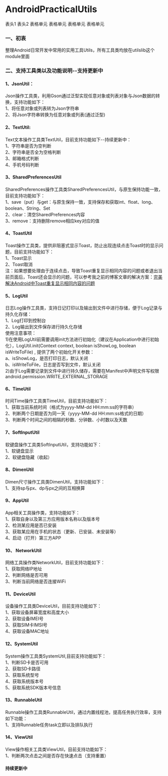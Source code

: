 # AndroidPracticalUtils
表头1	表头2
表格单元	表格单元
表格单元	表格单元
### 一、初衷
整理Android日常开发中常用的实用工具Utils，所有工具类均放在utilslib这个module里面
### 二、支持工具类以及功能说明--支持更新中
#### 1、JsonUtil：
Json操作工具类，利用Gson通过泛型实现任意对象或列表对象与Json数据的转换，支持功能如下：<br>
1、将任意对象或列表转为Json字符串<br>
2、将Json字符串转换为任意对象或列表(通过泛型)<br>
#### 2、TextUtil:
Text文本操作工具类TextUtil，目前支持功能如下--持续更新中：<br>
1、字符串是否为空判断<br>
2、字符串是否全为空格判断<br>
3、邮箱格式判断<br>
4、手机号码判断<br>
#### 3、SharedPreferencesUtil
SharedPreferences操作工具类SharedPreferencesUtil，与原生保持功能一致，目前支持功能如下：<br>
1、save（put）与get：与原生保持一致，支持保存和获取int、float、long、boolean、String、Set<String><br>
2、clear：清空SharedPreferences内容<br>
3、remove：支持删除remove相应key对应的值<br>
#### 4、ToastUtil
Toast操作工具类，提供非阻塞式显示Toast，防止出现连续点击Toast时的显示问题，目前支持功能如下：<br>
1、Toast显示<br>
2、Toast取消<br>
注：如果想要处理由于连续点击，导致Toast重复显示相同内容的问题或者退出当前页面后，Toast还会显示的问题，可以参考我之前的博客文章的解决方案：[完美解决Android中Toast重复显示相同内容的问题](https://blog.csdn.net/okg0111/article/details/79920375)
#### 5、LogUtil
日志Log操作工具类，支持日记打印以及输出到文件中进行存储，便于Log记录与持久化存储：<br>
1、Log打印到控制台<br>
2、Log输出到文件保存进行持久化存储<br>
使用注意事项：<br>
1)在使用LogUtil前需要调用init方法进行初始化（建议在Application中进行初始化），LogUtil.init(Context context, boolean isShowLog, boolean isWriteToFile) , 提供了两个初始化开关参数：<br>
a、isShowLog，是否打印日志，默认关闭<br>
b、isWriteToFile，日志是否写到文件，默认关闭<br>
2)由于Log需要记录到文件中进行持久储存，需要在Manifest中声明文件写权限android.permission.WRITE_EXTERNAL_STORAGE<br>
#### 6、TimeUtil
时间Time操作工具类TimeUtil，目前支持功能如下：<br>
1、获取当前系统时间（格式为yyyy-MM-dd HH:mm:ss的字符串）<br>
2、判断两个日期是否为同一天（yyyy-MM-dd HH:mm:ss格式的日期）<br>
3、判断两个时间之间的相隔的秒数、分钟数、小时数以及天数<br>
#### 7、SoftInputUtil
软键盘操作工具类SoftInputUtil，支持功能如下：<br>
1、软键盘显示<br>
2、软键盘隐藏（收起）<br>
#### 8、DimenUtil
Dimen尺寸操作工具类DimenUtil，支持功能如下：<br>
1、支持sp与px、dp与px之间的互相换算<br>
#### 9、AppUtil
App相关工具操作类，支持功能如下：<br>
1、获取自身以及第三方应用版本名称以及版本号<br>
2、检测某应用是否已安装<br>
3、获取某应用在手机的状态（更新、已安装、未安装等）<br>
4、启动（打开）第三方APP<br>
#### 10、 NetworkUtil
网络工具操作类NetworkUtil，目前支持功能如下：<br>
1、获取网络IP地址<br>
2、判断网络是否可用<br>
3、判断当前网络是否连接WiFi<br>
#### 11、DeviceUtil
设备操作工具类DeviceUtil，目前支持功能如下：<br>
1、获取设备屏幕宽度和高度大小<br>
2、获取设备IMEI号<br>
3、获取SIM卡IMSI号<br>
4、获取设备MAC地址<br>
#### 12、SystemUtil
System操作工具类SystemUtil,目前支持功能如下：<br>
1、判断SD卡是否可用<br>
2、获取SD卡路径<br>
3、获取系统型号<br>
4、获取系统版本号<br>
5、获取系统SDK版本号信息<br>
#### 13、RunnableUtil
Runnable操作工具类RunnableUtil，通过内置线程池，提高任务执行效率，支持如下功能：<br>
1、支持Runnable任务task立即以及排队执行<br>
#### 14、ViewUtil
View操作相关工具类ViewUtil，目前支持功能如下：<br>
1、判断两次点击之间是否存在快速点击（支持重置）<br>
#### 持续更新中

